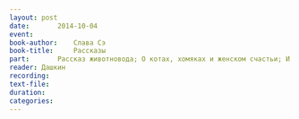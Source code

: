 ```yaml
---
layout: post
date:		2014-10-04
event:
book-author:	Слава Сэ
book-title:		Рассказы
part:		Рассказ животновода; О котах, хомяках и женском счастьи; И это всё о нём
reader:	Дашкин
recording:
text-file:
duration:
categories:
---
```

